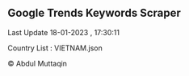 

## Google Trends Keywords Scraper 
 
Last Update 18-01-2023 , 17:30:11

Country List :
VIETNAM.json



© Abdul Muttaqin 

